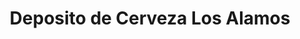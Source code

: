 ---
title: "Deposito de Cerveza Los Alamos"
url: /quito/deposito-de-cerveza-los-alamos/
shop: alcohol
---